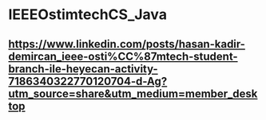 # IEEEOstimtechCS_Java
## https://www.linkedin.com/posts/hasan-kadir-demircan_ieee-osti%CC%87mtech-student-branch-ile-heyecan-activity-7186340322770120704-d-Ag?utm_source=share&utm_medium=member_desktop

